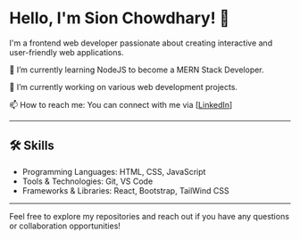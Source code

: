 # Hello, I'm Sion Chowdhary! 👋

I'm a frontend web developer passionate about creating interactive and user-friendly web applications. 

🌱 I’m currently learning NodeJS to become a MERN Stack Developer.

🔭 I’m currently working on various web development projects.

📫 How to reach me: You can connect with me via [[LinkedIn](https://www.linkedin.com/in/sion-chowdhary-a19113246/)]

---

## 🛠️ Skills

- Programming Languages: HTML, CSS, JavaScript
- Tools & Technologies: Git, VS Code
- Frameworks & Libraries: React, Bootstrap, TailWind CSS

---

Feel free to explore my repositories and reach out if you have any questions or collaboration opportunities!
